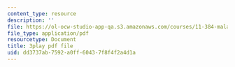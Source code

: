 ```yaml
---
content_type: resource
description: ''
file: https://ol-ocw-studio-app-qa.s3.amazonaws.com/courses/11-384-malaysia-sustainable-cities-practicum-spring-2018/dd3737ab7592a0ff60437f8f4f2a4d1a_R65WafN88dw.pdf
file_type: application/pdf
resourcetype: Document
title: 3play pdf file
uid: dd3737ab-7592-a0ff-6043-7f8f4f2a4d1a
---
```

